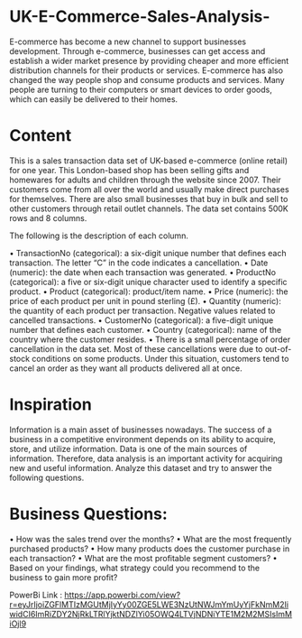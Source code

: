 # UK-E-Commerce-Sales-Analysis-
E-commerce has become a new channel to support businesses development. Through e-commerce,
businesses can get access and establish a wider market presence by providing cheaper and more efficient
distribution channels for their products or services. E-commerce has also changed the way people shop
and consume products and services. Many people are turning to their computers or smart devices to order
goods, which can easily be delivered to their homes.

# Content
This is a sales transaction data set of UK-based e-commerce (online retail) for one year. This London-based
shop has been selling gifts and homewares for adults and children through the website since 2007. Their
customers come from all over the world and usually make direct purchases for themselves. There are also
small businesses that buy in bulk and sell to other customers through retail outlet channels.
The data set contains 500K rows and 8 columns. 

The following is the description of each column.

• TransactionNo (categorical): a six-digit unique number that defines each transaction. The letter
“C” in the code indicates a cancellation.
• Date (numeric): the date when each transaction was generated.
• ProductNo (categorical): a five or six-digit unique character used to identify a specific product.
• Product (categorical): product/item name.
• Price (numeric): the price of each product per unit in pound sterling (£).
• Quantity (numeric): the quantity of each product per transaction. Negative values related to
cancelled transactions.
• CustomerNo (categorical): a five-digit unique number that defines each customer.
• Country (categorical): name of the country where the customer resides.
• There is a small percentage of order cancellation in the data set. Most of these cancellations were
due to out-of-stock conditions on some products. Under this situation, customers tend to cancel
an order as they want all products delivered all at once.

# Inspiration
Information is a main asset of businesses nowadays. The success of a business in a competitive
environment depends on its ability to acquire, store, and utilize information. Data is one of the main
sources of information. Therefore, data analysis is an important activity for acquiring new and useful
information. Analyze this dataset and try to answer the following questions.

# Business Questions:

• How was the sales trend over the months?
• What are the most frequently purchased products?
• How many products does the customer purchase in each transaction?
• What are the most profitable segment customers?
• Based on your findings, what strategy could you recommend to the business to gain more profit?

PowerBi Link : https://app.powerbi.com/view?r=eyJrIjoiZGFlMTIzMGUtMjIyYy00ZGE5LWE3NzUtNWJmYmUyYjFkNmM2IiwidCI6ImRiZDY2NjRkLTRlYjktNDZlYi05OWQ4LTVjNDNiYTE1M2M2MSIsImMiOjl9
